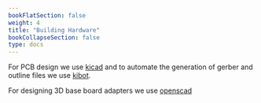 ```yaml
---
bookFlatSection: false
weight: 4
title: "Building Hardware"
bookCollapseSection: false
type: docs
---
```


For PCB design we use [kicad](https://www.kicad.org/) and to automate the generation of gerber and outline files we use [kibot](https://github.com/INTI-CMNB/KiBot).

For designing 3D base board adapters we use [openscad](https://openscad.org/)
